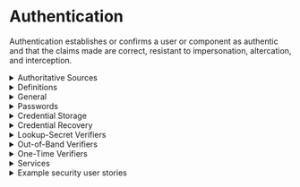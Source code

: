 # Authentication

Authentication establishes or confirms a user or component as authentic and that the claims made are correct, resistant to impersonation, 
altercation, and interception.

<details>
  <summary> Authoritative Sources </summary>
  
* [OWASP Authentication Cheat Sheet](https://cheatsheetseries.owasp.org/cheatsheets/Authentication_Cheat_Sheet.html)
* [NIST approved hash functions](https://csrc.nist.gov/projects/hash-functions)
* [NIST Random Number Generation](https://csrc.nist.gov/publications/detail/sp/800-90a/rev-1/final)
</details>

<details>
  <summary> Definitions </summary>
  
* **Memorized secrets** include passwords, PINs, patterns, image selections and passphrases. 
* **One-time password (OTP)**: a secret used once to login, e.g. a code sent by SMS.
* **Something you know**: a memorized secret required to authenticate.
* **Something you have**: something you can hold, e.g. housekey, ATM card, Yubikey.
* **Something you are**: a biometric unique to a person, e.g. DNA, fingerprint, retina, voice, etc.
* **Single factor**: Something required for authentication. Usually a passphrase or PIN.
* **Second factor**: Something additional to a single factor required to authenticate.
* **Multi-factor authentication (MFA)** Required use of more than one factor to authenticate. Examples include a PIN and key card,
or passphrase and fingerprint. _Note:_ a password combined with a secret question does _not_ constitute MFA, since both are "things you know."
</details>

<details>
  <summary> General </summary>
  
* Give no indication whether a username or password is valid.
* Use anti-automation controls, e.g.:
  * Block most common breached password guessing
  * Rate limits on attempts
  * Increase delays between allowed attempts
  * Restrict IP address ranges
  * CAPTCHAs
  * Protect against logins across multiple accounts from same IP
* Use weak authenticators (e.g. SMS or email) only for secondary authentication or to approve transactions.
* Send authentication detail changes to user's verified contact method, including:
  * Incorrect login attempt (only first time in a period, to avoid spamming users)
  * Password or other detail changes
  * Address or email/phone changes
  * Logins from new devices and IP addresses
* Prefer push notifications to email/SMS.
* Do not send sensitive information in notifications.
* Use controls against phishing attacks, e.g.:
  * Multi-factor authentication
  * Client-side certificates
* Use mutually-authenticated encryption between a credential service provider (CSP) and authentication verifier if distinct systems.
* Protect against replay attacks by enforcing use of OTPs, cryptographic authenticators, or lookup codes.
* Disable or remove shared or default accounts.
</details>

<details>
  <summary> Passwords </summary>
  
* Require user-entered passwords to have the following qualities:
  * Be at least 12 characters, allowing for longer (e.g. up to 64).
  * Allow special characters, e.g.:
    * Spaces (without truncation)
    * The full Unicode set, including e.g. emoji and Kanji
    * Do not limit the number of special characters permitted.
* Require system-generated initial passwords to have the following qualities:
  * Be securely randomly generated.
  * Be at least 6 characters.
  * Expire after a specified time.
  * Not allowed to become permanent.
* Allow users to change their password.
  * Force entry of current and new passwords for change.
* Force user to choose a different password if it is a well-known breached password.
* Display the user's password strength during creation.
* Avoid forcing password rotation.
* Allow pasting of passwords, secure browser storage, and password manager autotype functionality.
* Mask password entry.
  * Allow user to temporarily unmask their password as entered or display most recently typed character.
</details>

<details>
  <summary> Credential Storage </summary>
  
* Never store credentials in the clear.
* Store salted and hashed version of password.
* Use a currently approved hash algorithm for passwords (ref. NIST)
* Use a salt at least 32 bits long, unique to each credential, chosen arbitrarily to prevent salt collisions.
* If using PBKDF2, use at least 100,000 iterations for the hash.
* If using bcrypt, use as large a work factor as the server performance allows (at least 13).
* Perform an additional iteration of salting, using a secret value known only to the verifier component. Store the secret salt separate from the password hashes.
* Do not store secrets in source code or code repositories.
</details>

<details>
  <summary> Credential Recovery </summary>
  
* Never send the following to recover a login:
  * An initial or recovery secret in cleartext
  * Secret questions or password hints
  * The current password
* Use a secure recovery mechanism, e.g. soft token or mobile push.
* If OTP or MFA factors are lost, require evidence of identity proofing at the same level as during enrollment.
</details>

<details>
  <summary> Lookup-Secret Verifiers </summary>
  
* Verifiers are OTPs, and must be discarded after use.
* Allow lookup secrets to be used only once.
* Use unpredictable values.
* Verify that lookup secrets have sufficient randomness (at least 112 bits of entropy) or are salted with a unique and random 32-bit salt and hashed with an approved one-way hash.
</details>

<details>
  <summary> Out-of-Band Verifiers </summary>
  
  These are usually codes sent via another route than the standard authentication method, e.g. temporary code sent to a known email to verify the user that they then enter along with their login.
  
* Use strong methods like mobile push, secure email, or another secure method for sending authentication codes.
* Avoid SMS or PSTN; these are insecure and unencrypted.
* Expire verifiers after a short time.
* Expire verifiers after one use.
* Secure the channel between the authenticator and verifier.
* Ensure the verifier keeps only a hashed version on the authentication code.
* Generate authentication codes using a secure random number generator, using at least 20 bits of entropy (e.g. a six-digit number).
</details>

<details>
  <summary> One-Time Verifiers </summary>

  These are typically codes that appear in a soft or hard token and change every minute. The user must enter the current code during login.
  
* Change OTPs after a short time; typically one minute.
* Protect symmetric keys used to verify OTPs, by using a hardware security module or secure operating system-based key storage.
* Use approved cryptographic algorithms in OTP generation, seeding, and verification.
* Allow a time-based OTP to be used only once within the validity period.
* Alert user and log attempts to use a OTP more than once.
* Enable revocation for physical OTP generators in case of loss. Close sessions for revoked devices immediately.
* Use biometric authenticators only in conjunction with other factors.
</details>

<details>
  <summary> Services </summary>
  
* Ensure integration secrets do not rely on static passwords.
* Do not use the credentials of default accounts.
</details>

<details>
  <summary> Example security user stories </summary>
  
* As a user, I want the application to have strong password policies in place for my account.
* As a user, I want to change my password and be forced to enter my old one first.
* As a user, I want the application to allow passwords longer than 64 characters so I can use phrases.
* As a user, I want to use multi-factor authentication.
* As a user, I do not want the application to perform multi-factor over text messages (SMS).
* As a user, I want to use my own token generator for multi-factor authentication.
* As a user, I want the application to store my password hashed and salted to the current security standards and practices.
* As a user, I want the application to follow password management, resets, storage, and utilization best practices.
</details>
